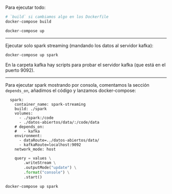 Para ejecutar todo:

```sh
# `build` si cambiamos algo en los Dockerfile
docker-compose build

docker-compose up
```

<hr/>

Ejecutar solo spark streaming (mandando los datos al servidor kafka):

```sh
docker-compose up spark
```

En la carpeta kafka hay scripts para probar el servidor kafka (que está en el puerto 9092).

<hr/>

Para ejecutar spark mostrando por consola, comentamos la sección `depends_on`, añadimos el código y lanzamos docker-compose:

```docker-compose
  spark:
    container_name: spark-streaming
    build: ./spark
    volumes:
      - ./spark:/code
      - ./datos-abiertos/data/:/code/data
    # depends_on:
    #   - kafka
    environment:
      - dataRoute=../datos-abiertos/data/
      - kafkaRoute=localhost:9092
    network_mode: host
```

```python
    query = values \
        .writeStream \
        .outputMode("update") \
        .format("console") \
        .start()
```

```sh
docker-compose up spark
```